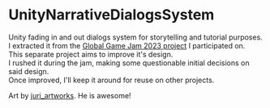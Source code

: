 # UnityNarrativeDialogsSystem

Unity fading in and out dialogs system for storytelling and tutorial purposes.  
I extracted it from the [Global Game Jam 2023 project](https://rowdaboat.itch.io/quest-for-the-black-yard) I participated on.  
This separate project aims to improve it's design.  
I rushed it during the jam, making some questionable initial decisions on said design.  
Once improved, I'll keep it around for reuse on other projects.

Art by [juri_artworks](https://www.instagram.com/juri_artworks/). He is awesome!
